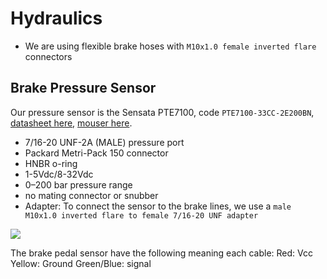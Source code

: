 # Hydraulics
- We are using flexible brake hoses with `M10x1.0 female inverted flare` connectors


## Brake Pressure Sensor
Our pressure sensor is the Sensata PTE7100, code `PTE7100-33CC-2E200BN`, [datasheet here](../assets/datasheets/sensata_pte7100_hermetic_analog_pressure_sensor_da-1919220.pdf), [mouser here](https.www.mouser.es/ProductDetail/Sensata-Technologies/PTE7100-32DC-0B200BN?qs=sGAEpiMZZMv1xWCHBjbGeVR9W0yhknQ8lfjrm5f%2FK5xVuiB%2F1oy1aA%3D%3D).


- 7/16-20 UNF-2A (MALE) pressure port
- Packard Metri-Pack 150 connector
- HNBR o-ring
- 1-5Vdc/8-32Vdc
- 0–200 bar pressure range
- no mating connector or snubber
- Adapter: To connect the sensor to the brake lines, we use a `male M10x1.0 inverted flare to female 7/16-20 UNF adapter`

![](index/20250703193056.png)

The brake pedal sensor have the following meaning each cable:
Red: Vcc
Yellow: Ground
Green/Blue: signal